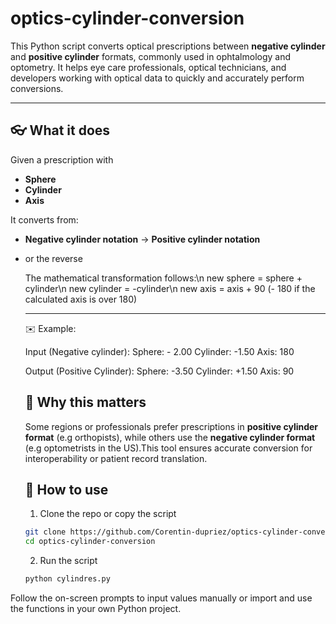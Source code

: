 # optics-cylinder-conversion

This Python script converts optical prescriptions between **negative cylinder** and **positive cylinder** formats, commonly used in ophtalmology and optometry. It helps eye care professionals, optical technicians, and developers working with optical data to quickly and accurately perform conversions.

---

## :eyeglasses: What it does

Given a prescription with 
- **Sphere**
- **Cylinder**
- **Axis**

It converts from: 
- **Negative cylinder notation** -> **Positive cylinder notation**
- or the reverse

  The mathematical transformation follows:\n
  new sphere = sphere + cylinder\n
  new cylinder = -cylinder\n
  new axis = axis + 90 (- 180 if the calculated axis is over 180)

  ---
  :envelope: Example:

  Input (Negative cylinder):
  Sphere: - 2.00
  Cylinder: -1.50
  Axis: 180

  Output (Positive Cylinder):
  Sphere: -3.50
  Cylinder: +1.50
  Axis: 90

  ## :brain: Why this matters

  Some regions or professionals prefer prescriptions in **positive cylinder format** (e.g orthopists), while others use the **negative cylinder format** (e.g optometrists in the US).This tool ensures accurate conversion for interoperability or patient record translation.

  ## :rocket: How to use
  1. Clone the repo or copy the script
  ```bash
  git clone https://github.com/Corentin-dupriez/optics-cylinder-conversion.git
  cd optics-cylinder-conversion
    ```
  2. Run the script
  ```bash
  python cylindres.py
  ```

Follow the on-screen prompts to input values manually or import and use the functions in your own Python project.
